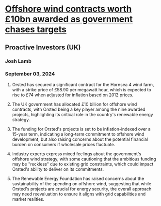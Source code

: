 # [Offshore wind contracts worth £10bn awarded as government chases targets](https://advance.lexis.com/api/document?collection=news&id=urn:contentItem:6CWB-91X1-DYDT-83V1-00000-00&context=1519360)
## Proactive Investors (UK)
### Josh Lamb
### September 03, 2024

1. Orsted has secured a significant contract for the Hornsea 4 wind farm, with a strike price of £58.90 per megawatt hour, which is expected to rise to £74 when adjusted for inflation based on 2012 prices.

2. The UK government has allocated £10 billion for offshore wind contracts, with Orsted being a key player among the nine awarded projects, highlighting its critical role in the country's renewable energy strategy.

3. The funding for Orsted's projects is set to be inflation-indexed over a 15-year term, indicating a long-term commitment to offshore wind development, but also raising concerns about the potential financial burden on consumers if wholesale prices fluctuate.

4. Industry experts express mixed feelings about the government's offshore wind strategy, with some cautioning that the ambitious funding may be "reckless" due to existing grid constraints, which could impact Orsted's ability to deliver on its commitments.

5. The Renewable Energy Foundation has raised concerns about the sustainability of the spending on offshore wind, suggesting that while Orsted's projects are crucial for energy security, the overall approach may need reevaluation to ensure it aligns with grid capabilities and market realities.